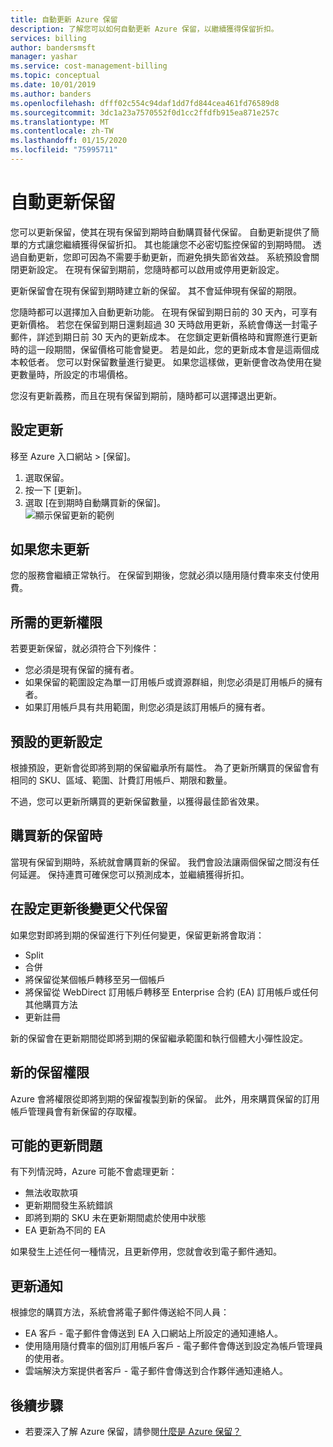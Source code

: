 ```yaml
---
title: 自動更新 Azure 保留
description: 了解您可以如何自動更新 Azure 保留，以繼續獲得保留折扣。
services: billing
author: bandersmsft
manager: yashar
ms.service: cost-management-billing
ms.topic: conceptual
ms.date: 10/01/2019
ms.author: banders
ms.openlocfilehash: dfff02c554c94daf1dd7fd844cea461fd76589d8
ms.sourcegitcommit: 3dc1a23a7570552f0d1cc2ffdfb915ea871e257c
ms.translationtype: MT
ms.contentlocale: zh-TW
ms.lasthandoff: 01/15/2020
ms.locfileid: "75995711"
---
```

# <a name="automatically-renew-reservations"></a>自動更新保留

您可以更新保留，使其在現有保留到期時自動購買替代保留。 自動更新提供了簡單的方式讓您繼續獲得保留折扣。 其也能讓您不必密切監控保留的到期時間。 透過自動更新，您即可因為不需要手動更新，而避免損失節省效益。 系統預設會關閉更新設定。 在現有保留到期前，您隨時都可以啟用或停用更新設定。

更新保留會在現有保留到期時建立新的保留。 其不會延伸現有保留的期限。

您隨時都可以選擇加入自動更新功能。 在現有保留到期日前的 30 天內，可享有更新價格。 若您在保留到期日還剩超過 30 天時啟用更新，系統會傳送一封電子郵件，詳述到期日前 30 天內的更新成本。 在您鎖定更新價格時和實際進行更新時的這一段期間，保留價格可能會變更。 若是如此，您的更新成本會是這兩個成本較低者。 您可以對保留數量進行變更。 如果您這樣做，更新便會改為使用在變更數量時，所設定的市場價格。

您沒有更新義務，而且在現有保留到期前，隨時都可以選擇退出更新。

## <a name="set-up-renewal"></a>設定更新

移至 Azure 入口網站 > [保留]。

1. 選取保留。
2. 按一下 [更新]。
3. 選取 [在到期時自動購買新的保留]。  
  ![顯示保留更新的範例](./media/reservation-renew/reservation-renewal.png)

## <a name="if-you-dont-renew"></a>如果您未更新

您的服務會繼續正常執行。 在保留到期後，您就必須以隨用隨付費率來支付使用費。

## <a name="required-renewal-permissions"></a>所需的更新權限

若要更新保留，就必須符合下列條件：

- 您必須是現有保留的擁有者。
- 如果保留的範圍設定為單一訂用帳戶或資源群組，則您必須是訂用帳戶的擁有者。
- 如果訂用帳戶具有共用範圍，則您必須是該訂用帳戶的擁有者。

## <a name="default-renewal-settings"></a>預設的更新設定

根據預設，更新會從即將到期的保留繼承所有屬性。 為了更新所購買的保留會有相同的 SKU、區域、範圍、計費訂用帳戶、期限和數量。

不過，您可以更新所購買的更新保留數量，以獲得最佳節省效果。

## <a name="when-the-new-reservation-is-purchased"></a>購買新的保留時

當現有保留到期時，系統就會購買新的保留。 我們會設法讓兩個保留之間沒有任何延遲。 保持連貫可確保您可以預測成本，並繼續獲得折扣。

## <a name="changing-parent-reservation-after-setting-renewal"></a>在設定更新後變更父代保留

如果您對即將到期的保留進行下列任何變更，保留更新將會取消：

- Split
- 合併
- 將保留從某個帳戶轉移至另一個帳戶
- 將保留從 WebDirect 訂用帳戶轉移至 Enterprise 合約 (EA) 訂用帳戶或任何其他購買方法
- 更新註冊

新的保留會在更新期間從即將到期的保留繼承範圍和執行個體大小彈性設定。

## <a name="new-reservation-permissions"></a>新的保留權限

Azure 會將權限從即將到期的保留複製到新的保留。 此外，用來購買保留的訂用帳戶管理員會有新保留的存取權。

## <a name="potential-renewal-problems"></a>可能的更新問題

有下列情況時，Azure 可能不會處理更新：

- 無法收取款項
- 更新期間發生系統錯誤
- 即將到期的 SKU 未在更新期間處於使用中狀態
- EA 更新為不同的 EA

如果發生上述任何一種情況，且更新停用，您就會收到電子郵件通知。

## <a name="renewal-notification"></a>更新通知

根據您的購買方法，系統會將電子郵件傳送給不同人員：

- EA 客戶 - 電子郵件會傳送到 EA 入口網站上所設定的通知連絡人。
- 使用隨用隨付費率的個別訂用帳戶客戶 - 電子郵件會傳送到設定為帳戶管理員的使用者。
- 雲端解決方案提供者客戶 - 電子郵件會傳送到合作夥伴通知連絡人。

## <a name="next-steps"></a>後續步驟
- 若要深入了解 Azure 保留，請參閱[什麼是 Azure 保留？](save-compute-costs-reservations.md)
